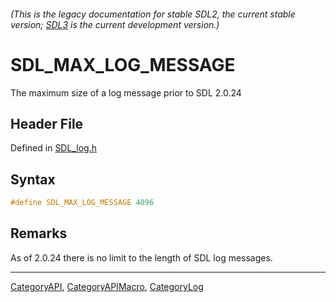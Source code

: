 ###### (This is the legacy documentation for stable SDL2, the current stable version; [SDL3](https://wiki.libsdl.org/SDL3/) is the current development version.)
# SDL_MAX_LOG_MESSAGE

The maximum size of a log message prior to SDL 2.0.24

## Header File

Defined in [SDL_log.h](https://github.com/libsdl-org/SDL/blob/SDL2/include/SDL_log.h)

## Syntax

```c
#define SDL_MAX_LOG_MESSAGE 4096
```

## Remarks

As of 2.0.24 there is no limit to the length of SDL log messages.

----
[CategoryAPI](CategoryAPI), [CategoryAPIMacro](CategoryAPIMacro), [CategoryLog](CategoryLog)

